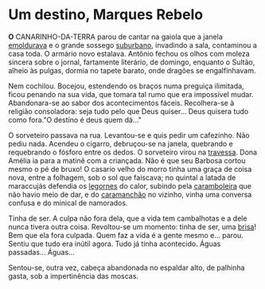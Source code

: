 # Um destino, Marques Rebelo
**O** CANARINHO-DA-TERRA parou de cantar na gaiola que a janela [emoldurava](http://www.aulete.com.br/emoldurar) e o grande sossego [suburbano](http://www.aulete.com.br/subúrbio), invadindo a sala, contaminou a casa toda. O armário novo estalava. Antônio fechou os olhos com moleza sincera sobre o jornal, fartamente literário, de domingo, enquanto o Sultão, alheio às pulgas, dormia no tapete barato, onde dragões se engalfinhavam.

Nem cochilou. Bocejou, estendendo os braços numa preguiça ilimitada, ficou penando na sua vida, que tomara tal rumo que era impossível mudar. Abandonara-se ao sabor dos acontecimentos fáceis. Recolhera-se à religião consoladora: seja tudo pelo que Deus quiser... Deus quisera tudo como fora."O destino é deus quem dá..."

O sorveteiro passava na rua. Levantou-se e quis pedir um cafezinho. Não pediu nada. Acendeu o cigarro, debruçou-se na janela, quebrando e requebrando o fósforo entre os dedos. O sorveteiro virou na [travessa](http://www.aulete.com.br/travessa). Dona Amélia ia para a matinê com a criançada. Não é que seu Barbosa cortou mesmo o pé de bruxo! O casario velho do morro tinha uma graça de coisa nova, entre a folhagem, sob o sol que faiscava; no quintal a latada de maraccujás defendia os [legornes](https://www.google.com/search?q=legorne&safe=active&sxsrf=ALeKk02kay1cnu0xS810QNHik_QVXxzaTw:1593446350933&source=lnms&tbm=isch&sa=X&ved=2ahUKEwiW1NydsqfqAhWFyKQKHYXoDVIQ_AUoAXoECBMQAw&biw=2482&bih=928) do calor, subindo pela [caramboleira](https://www.google.com/search?q=caramboleira&tbm=isch&ved=2ahUKEwjErZegsqfqAhUQMRoKHUxtAScQ2-cCegQIABAA&oq=caramboleira&gs_lcp=CgNpbWcQAzICCAAyAggAMgIIADICCAAyAggAMgIIADICCAAyAggAMgIIADICCAA6BAgjECc6BQgAELEDOgYIABAKEBhQ5fwBWK2dAmClngJoA3AAeACAAbECiAG_G5IBBTItOS4zmAEAoAEBqgELZ3dzLXdpei1pbWc&sclient=img&ei=1A_6XsTzBJDiaMzahbgC&bih=928&biw=2482&safe=active) que não havio meio de dar, e do [caramanchão](https://www.google.com/search?q=caramanch%C3%A3o&tbm=isch&ved=2ahUKEwjfsK6zsqfqAhUWwIUKHXtSA38Q2-cCegQIABAA&oq=caramanch%C3%A3o&gs_lcp=CgNpbWcQAzICCAAyAggAMgQIABAeMgQIABAeMgQIABAeMgQIABAeMgQIABAeMgQIABAeMgQIABAeMgQIABAeOgQIIxAnOgUIABCxA1CvuwRYuskEYOLLBGgAcAB4AIAB_wKIAboZkgEFMi05LjKYAQCgAQGqAQtnd3Mtd2l6LWltZw&sclient=img&ei=_A_6Xt_CEpaAlwT7pI34Bw&bih=928&biw=2482&safe=active) no vizinho, vinha uma conversa confusa e do minical de namorados.

Tinha de ser. A culpa não fora dela, que a vida tem cambalhotas e a dele nunca tivera outra coisa. Revoltou-se um momento: tinha de ser, uma [brisa](http://www.aulete.com.br/brisa)! Bem que ela fora culpada. Quem faz a vida é a gente mesmo e... parou. Sentiu que tudo era inútil agora. Tudo já tinha acontecido. Águas passadas... Águas... 

Sentou-se, outra vez, cabeça abandonada no espaldar alto, de palhinha gasta, sob a impertinência das moscas.
